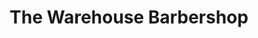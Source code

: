 ---
title: "The Warehouse Barbershop"
url: /fredericton/the-warehouse-barbershop/
shop: hairdresser
---